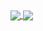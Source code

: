 <!---
![Xenofront's GitHub stats](https://github-readme-stats.vercel.app/api?username=xenofront&count_private=true&show_icons=true&theme=dracula)

[![Top Langs](https://github-readme-stats.vercel.app/api/top-langs/?username=xenofront&layout=compact&theme=dracula)](https://github.com/anuraghazra/github-readme-stats)
-->

<a href="https://github.com/xenofront/crypto-app">
  <img align="center" src="https://github-readme-stats.vercel.app/api?username=xenofront&count_private=true&show_icons=true&theme=dracula" />
</a>
<a href="https://github.com/anuraghazra/convoychat">
  <img align="center" src="https://github-readme-stats.vercel.app/api/top-langs/?username=xenofront&layout=compact&theme=dracula" />
</a>
